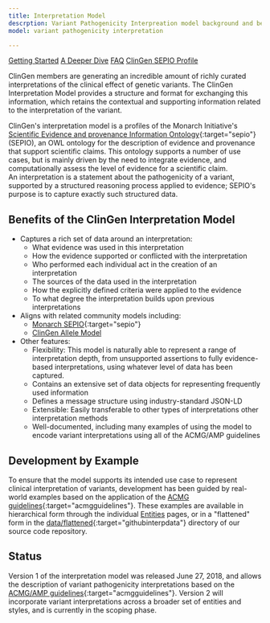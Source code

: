 ```yaml
---
title: Interpretation Model
descrption: Variant Pathogenicity Interpreation model background and benefits, as well as, some insights into the development approach.
model: variant pathogenicity interpretation

---
```




<div class="btn-group btn-group-justified" role="group" aria-label="...">
    <a href="/interpretation/getting_started.html" class="btn btn-primary btn-block btn-lg">Getting Started</a>
    <a href="/interpretation/deeper_dive.html" class="btn btn-primary btn-block btn-lg">A Deeper Dive</a>
    <a href="/interpretation/faq.html" class="btn btn-primary btn-block btn-lg">FAQ</a>
    <a href="https://github.com/monarch-initiative/SEPIO-ontology/wiki/The-ClinGen-ACMG-Variant-Interpretation-Profile" class="btn btn-primary btn-block btn-lg">ClinGen SEPIO Profile</a>
</div>

ClinGen members are generating an incredible amount of richly curated interpretations of the clinical effect of genetic variants. The ClinGen Interpretation Model provides a structure and format for exchanging this information, which retains the contextual and supporting information related to the interpretation of the variant.

ClinGen's interpretation model is a profiles of the Monarch Initiative's [Scientific Evidence and provenance Information Ontology](https://github.com/monarch-initiative/SEPIO-ontology/wiki){:target="sepio"} (SEPIO), an OWL ontology for the description of evidence and provenance that support scientific claims.  This ontology supports a number of use cases, but is mainly driven by the need to integrate evidence, and computationally assess the level of evidence for a scientific claim.  
An interpretation is a statement about the pathogenicity of a variant, supported by a structured reasoning process applied to evidence; SEPIO's purpose is to capture exactly such structured data.   



Benefits of the ClinGen Interpretation Model
--------------------------------------------

* Captures a rich set of data around an interpretation:
    * What evidence was used in this interpretation
    * How the evidence supported or conflicted with the interpretation
    * Who performed each individual act in the creation of an interpretation
    * The sources of the data used in the interpretation
    * How the explicitly defined criteria were applied to the evidence
    * To what degree the interpretation builds upon previous interpretations
* Aligns with related community models including:
    * [Monarch SEPIO](https://github.com/monarch-initiative/SEPIO-ontology/wiki){:target="sepio"}
    * [ClinGen Allele Model](/allele/master/index.html)
* Other features:
    * Flexibility: This model is naturally able to represent a range of interpretation depth, from unsupported assertions to fully evidence-based interpretations, using whatever level of data has been captured.
    * Contains an extensive set of data objects for representing frequently used information
    * Defines a message structure using industry-standard JSON-LD
    * Extensible: Easily transferable to other types of interpretations other interpretation methods
    * Well-documented, including many examples of using the model to encode variant interpretations using all of the ACMG/AMP guidelines

Development by Example
----------------------

To ensure that the model supports its intended use case to represent clinical interpretation of
variants, development has been guided by real-world examples based on the application of the [ACMG guidelines](http://www.nature.com/gim/journal/v17/n5/full/gim201530a.html){:target="acmgguidelines"}. These examples are available in hierarchical form through the individual [Entities](entities/) pages, or in a "flattened" form in the [data/flattened](https://github.com/clingen-data-model/clingen-interpretation/tree/master/data/flattened){:target="githubinterpdata"} directory of our source code repository.

Status
------

Version 1 of the interpretation model was released June 27, 2018, and allows the description of variant pathogenicity interpretations based on the [ACMG/AMP guidelines](http://www.nature.com/gim/journal/v17/n5/full/gim201530a.html){:target="acmgguidelines"}.   Version 2 will incorporate variant interpretations across a broader set of entities and styles, and is currently in the scoping phase.

